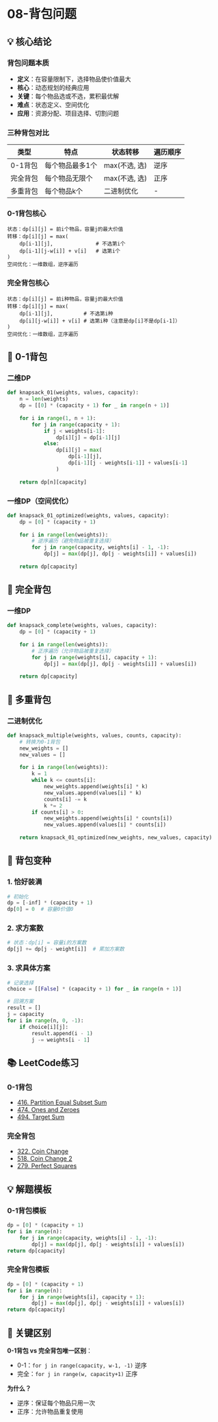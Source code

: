 # 08-背包问题

## 💡 核心结论

### 背包问题本质
- **定义**：在容量限制下，选择物品使价值最大
- **核心**：动态规划的经典应用
- **关键**：每个物品选或不选，累积最优解
- **难点**：状态定义、空间优化
- **应用**：资源分配、项目选择、切割问题

### 三种背包对比
| 类型 | 特点 | 状态转移 | 遍历顺序 |
|------|------|----------|----------|
| 0-1背包 | 每个物品最多1个 | max(不选, 选) | 逆序 |
| 完全背包 | 每个物品无限个 | max(不选, 选) | 正序 |
| 多重背包 | 每个物品k个 | 二进制优化 | - |

### 0-1背包核心
```
状态：dp[i][j] = 前i个物品，容量j的最大价值
转移：dp[i][j] = max(
    dp[i-1][j],              # 不选第i个
    dp[i-1][j-w[i]] + v[i]   # 选第i个
)
空间优化：一维数组，逆序遍历
```

### 完全背包核心
```
状态：dp[i][j] = 前i种物品，容量j的最大价值  
转移：dp[i][j] = max(
    dp[i-1][j],          # 不选第i种
    dp[i][j-w[i]] + v[i] # 选第i种（注意是dp[i]不是dp[i-1]）
)
空间优化：一维数组，正序遍历
```

## 🎯 0-1背包

### 二维DP
```python
def knapsack_01(weights, values, capacity):
    n = len(weights)
    dp = [[0] * (capacity + 1) for _ in range(n + 1)]
    
    for i in range(1, n + 1):
        for j in range(capacity + 1):
            if j < weights[i-1]:
                dp[i][j] = dp[i-1][j]
            else:
                dp[i][j] = max(
                    dp[i-1][j],
                    dp[i-1][j - weights[i-1]] + values[i-1]
                )
    
    return dp[n][capacity]
```

### 一维DP（空间优化）
```python
def knapsack_01_optimized(weights, values, capacity):
    dp = [0] * (capacity + 1)
    
    for i in range(len(weights)):
        # 逆序遍历（避免物品被重复选择）
        for j in range(capacity, weights[i] - 1, -1):
            dp[j] = max(dp[j], dp[j - weights[i]] + values[i])
    
    return dp[capacity]
```

## 🔄 完全背包

### 一维DP
```python
def knapsack_complete(weights, values, capacity):
    dp = [0] * (capacity + 1)
    
    for i in range(len(weights)):
        # 正序遍历（允许物品被重复选择）
        for j in range(weights[i], capacity + 1):
            dp[j] = max(dp[j], dp[j - weights[i]] + values[i])
    
    return dp[capacity]
```

## 🎁 多重背包

### 二进制优化
```python
def knapsack_multiple(weights, values, counts, capacity):
    # 转换为0-1背包
    new_weights = []
    new_values = []
    
    for i in range(len(weights)):
        k = 1
        while k <= counts[i]:
            new_weights.append(weights[i] * k)
            new_values.append(values[i] * k)
            counts[i] -= k
            k *= 2
        if counts[i] > 0:
            new_weights.append(weights[i] * counts[i])
            new_values.append(values[i] * counts[i])
    
    return knapsack_01_optimized(new_weights, new_values, capacity)
```

## 🎯 背包变种

### 1. 恰好装满
```python
# 初始化
dp = [-inf] * (capacity + 1)
dp[0] = 0  # 容量0价值0
```

### 2. 求方案数
```python
# 状态：dp[i] = 容量i的方案数
dp[j] += dp[j - weight[i]]  # 累加方案数
```

### 3. 求具体方案
```python
# 记录选择
choice = [[False] * (capacity + 1) for _ in range(n + 1)]

# 回溯方案
result = []
j = capacity
for i in range(n, 0, -1):
    if choice[i][j]:
        result.append(i - 1)
        j -= weights[i - 1]
```

## 📚 LeetCode练习

### 0-1背包
- [416. Partition Equal Subset Sum](https://leetcode.com/problems/partition-equal-subset-sum/)
- [474. Ones and Zeroes](https://leetcode.com/problems/ones-and-zeroes/)
- [494. Target Sum](https://leetcode.com/problems/target-sum/)

### 完全背包
- [322. Coin Change](https://leetcode.com/problems/coin-change/)
- [518. Coin Change 2](https://leetcode.com/problems/coin-change-2/)
- [279. Perfect Squares](https://leetcode.com/problems/perfect-squares/)

## 💡 解题模板

### 0-1背包模板
```python
dp = [0] * (capacity + 1)
for i in range(n):
    for j in range(capacity, weights[i] - 1, -1):
        dp[j] = max(dp[j], dp[j - weights[i]] + values[i])
return dp[capacity]
```

### 完全背包模板
```python
dp = [0] * (capacity + 1)
for i in range(n):
    for j in range(weights[i], capacity + 1):
        dp[j] = max(dp[j], dp[j - weights[i]] + values[i])
return dp[capacity]
```

## 🎯 关键区别

**0-1背包 vs 完全背包唯一区别**：
- 0-1：`for j in range(capacity, w-1, -1)` 逆序
- 完全：`for j in range(w, capacity+1)` 正序

**为什么？**
- 逆序：保证每个物品只用一次
- 正序：允许物品重复使用


